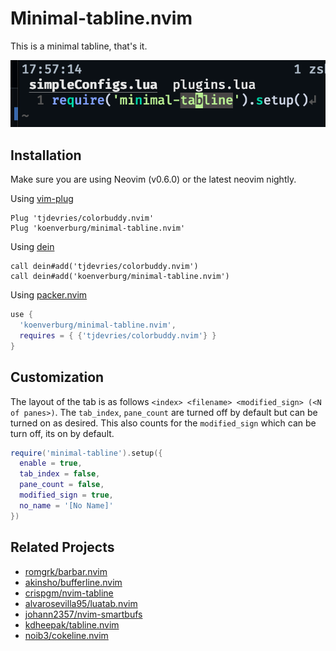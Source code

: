 # Minimal-tabline.nvim

This is a minimal tabline, that's it.

![Screenshot](./assets/screenshot.png)


## Installation

Make sure you are using Neovim (v0.6.0) or the latest neovim nightly.

Using [vim-plug](https://github.com/junegunn/vim-plug)

```viml
Plug 'tjdevries/colorbuddy.nvim'
Plug 'koenverburg/minimal-tabline.nvim'
```

Using [dein](https://github.com/Shougo/dein.vim)

```viml
call dein#add('tjdevries/colorbuddy.nvim')
call dein#add('koenverburg/minimal-tabline.nvim')
```
Using [packer.nvim](https://github.com/wbthomason/packer.nvim)

```lua
use {
  'koenverburg/minimal-tabline.nvim',
  requires = { {'tjdevries/colorbuddy.nvim'} }
}
```
## Customization

The layout of the tab is as follows `<index> <filename> <modified_sign> (<N of panes>)`.
The `tab_index`, `pane_count` are turned off by default but can be turned on as desired. This also counts for the `modified_sign` which can be turn off, its on by default.

```lua
require('minimal-tabline').setup({
  enable = true,
  tab_index = false,
  pane_count = false,
  modified_sign = true,
  no_name = '[No Name]'
})
```

## Related Projects

- [romgrk/barbar.nvim](https://github.com/romgrk/barbar.nvim)
- [akinsho/bufferline.nvim](https://github.com/akinsho/bufferline.nvim)
- [crispgm/nvim-tabline](https://github.com/crispgm/nvim-tabline)
- [alvarosevilla95/luatab.nvim](https://github.com/alvarosevilla95/luatab.nvim)
- [johann2357/nvim-smartbufs](https://github.com/johann2357/nvim-smartbufs)
- [kdheepak/tabline.nvim](https://github.com/kdheepak/tabline.nvim)
- [noib3/cokeline.nvim](https://github.com/noib3/cokeline.nvim)
